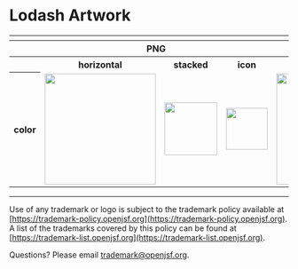 # Lodash Artwork

<table>
    <tr>
    	<th colspan="7"></th>
    </tr>
    <tr>
        <th width="120"></th>
        <th colspan="3">PNG</th>
        <th colspan="3">SVG</th>
    </tr>
    <tr>
        <th width="120"></th>
        <th>horizontal</th>
        <th>stacked</th>
        <th>icon</th>
        <th>horizontal</th>
        <th>stacked</th>
        <th>icon</th>
    </tr>
    <tr>
        <th>color</th>
        <td><img src="../no_artwork_available.png" width="200"></td>
        <td><img src="../no_artwork_available.png" width="95"></td>
        <td><img src="./lodash-icon-color.png" width="75"></td>
        <td><img src="../no_artwork_available.png" width="200"></td>
        <td><img src="../no_artwork_available.png" width="95"></td>
        <td><img src="./lodash-icon-color.svg" width="75"></td>    </tr>
    </tr>
</table>

---

Use of any trademark or logo is subject to the trademark policy available at [https://trademark-policy.openjsf.org](https://trademark-policy.openjsf.org). A list of the trademarks covered by this policy can be found at [https://trademark-list.openjsf.org](https://trademark-list.openjsf.org).

Questions? Please email [trademark@openjsf.org](mailto:trademark@openjsf.org).
